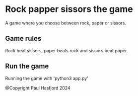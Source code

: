 # Rock papper sissors the game
A game where you choose between rock, paper or sissors. 

## Game rules
Rock beat sissors, paper beats rock and sissors beat paper.


## Run the game
Running the game with 'python3 app.py'

@Copyright Paul Hasfjord 2024
